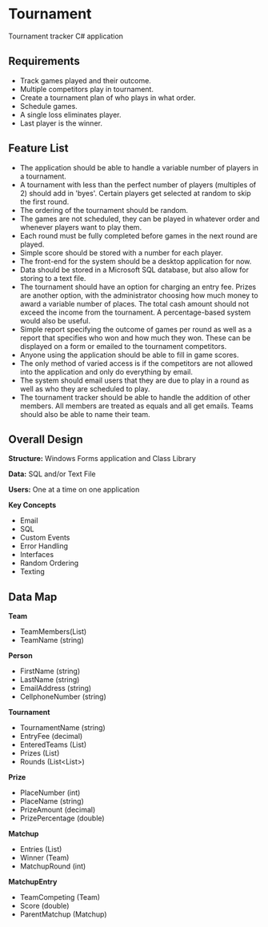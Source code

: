 # Tournament
Tournament tracker C# application

## Requirements
 * Track games played and their outcome.
 * Multiple competitors play in tournament.
 * Create a tournament plan of who plays in what order.
 * Schedule games.
 * A single loss eliminates player.
 * Last player is the winner.

## Feature List
 * The application should be able to handle a variable number of players in a tournament.
 * A tournament with less than the perfect number of players (multiples of 2) should add in 'byes'.  Certain players get selected at random to skip the first round.
 * The ordering of the tournament should be random.
 * The games are not scheduled, they can be played in whatever order and whenever players want to play them.
 * Each round must be fully completed before games in the next round are played.  
 * Simple score should be stored with a number for each player.  
 * The front-end for the system should be a desktop application for now.
 * Data should be stored in a Microsoft SQL database, but also allow for storing to a text file.
 * The tournament should have an option for charging an entry fee.  Prizes are another option, with the administrator choosing how much money to award a variable number of places.  The total cash amount should not exceed the income from the tournament.  A percentage-based system would also be useful.
 * Simple report specifying the outcome of games per round as well as a report that specifies who won and how much they won.  These can be displayed on a form or emailed to the tournament competitors.
 * Anyone using the application should be able to fill in game scores.
 * The only method of varied access is if the competitors are not allowed into the application and only do everything by email.
 * The system should email users that they are due to play in a round as well as who they are scheduled to play.
 * The tournament tracker should be able to handle the addition of other members.  All members are treated as equals and all get emails.  Teams should also be able to name their team.  

## Overall Design
**Structure:** Windows Forms application and Class Library

**Data:** SQL and/or Text File

**Users:** One at a time on one application

**Key Concepts**
 * Email
 * SQL
 * Custom Events
 * Error Handling
 * Interfaces
 * Random Ordering
 * Texting

## Data Map
**Team**
 * TeamMembers(List<Person>)
 * TeamName (string)

**Person** 
 * FirstName (string)
 * LastName (string)
 * EmailAddress (string)
 * CellphoneNumber (string)

**Tournament**
 * TournamentName (string)
 * EntryFee (decimal)
 * EnteredTeams (List<Team>)
 * Prizes (List<Prize>)
 * Rounds (List<List<Matchup>>)

**Prize**
 * PlaceNumber (int)
 * PlaceName (string)
 * PrizeAmount (decimal)
 * PrizePercentage (double)

**Matchup**
 * Entries (List<MatchupEntry>)
 * Winner (Team)
 * MatchupRound (int)

**MatchupEntry**
 * TeamCompeting (Team)
 * Score (double)
 * ParentMatchup (Matchup)

